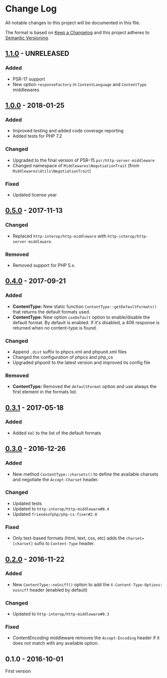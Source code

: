# Change Log

All notable changes to this project will be documented in this file.

The format is based on [Keep a Changelog](http://keepachangelog.com/) 
and this project adheres to [Semantic Versioning](http://semver.org/).

## [1.1.0] - UNRELEASED

### Added

- PSR-17 support
- New option `responseFactory` in `ContentLanguage` and `ContentType` middlewares

## [1.0.0] - 2018-01-25

### Added

- Improved testing and added code coverage reporting
- Added tests for PHP 7.2

### Changed

- Upgraded to the final version of PSR-15 `psr/http-server-middleware`
- Changed namespace of `Middlewares\NegotiationTrait` (from `Middlewares\Utils\NegotiationTrait`)

### Fixed

- Updated license year

## [0.5.0] - 2017-11-13

### Changed

- Replaced `http-interop/http-middleware` with  `http-interop/http-server-middleware`.

### Removed

- Removed support for PHP 5.x.

## [0.4.0] - 2017-09-21

### Added

- **ContentType:** New static function `ContentType::getDefaultFormats()` that returns the default formats used.
- **ContentType:** New option `useDefault` option to enable/disable the default format. By default is enabled. If it's disabled, a 406 response is returned when no content-type is found.

### Changed

- Append `.dist` suffix to phpcs.xml and phpunit.xml files
- Changed the configuration of phpcs and php_cs
- Upgraded phpunit to the latest version and improved its config file

### Removed

- **ContentType:** Removed the `defaultFormat` option and use always the first element in the formats list.

## [0.3.1] - 2017-05-18

### Added

- Added `kml` to the list of the default formats

## [0.3.0] - 2016-12-26

### Added

- New method `ContentType::charsets()` to define the available charsets and negotiate the `Accept-Charset` header.

### Changed

- Updated tests
- Updated to `http-interop/http-middleware#0.4`
- Updated `friendsofphp/php-cs-fixer#2.0`

### Fixed

- Only text-based formats (html, text, css, etc) adds the `charset=[charset]` sufix to `Content-Type` header.

## [0.2.0] - 2016-11-22

### Added

- New `ContentType::noSniff()` option to add the `X-Content-Type-Options: nosniff` header (enabled by default)

### Changed

- Updated to `http-interop/http-middleware#0.3`

### Fixed

- *ContentEncoding* middleware removes the `Accept-Encoding` header if it does not match with any available option.

## 0.1.0 - 2016-10-01

First version


[1.1.0]: https://github.com/middlewares/negotiation/compare/v1.0.0...HEAD
[1.0.0]: https://github.com/middlewares/negotiation/compare/v0.5.0...v1.0.0
[0.5.0]: https://github.com/middlewares/negotiation/compare/v0.4.0...v0.5.0
[0.4.0]: https://github.com/middlewares/negotiation/compare/v0.3.1...v0.4.0
[0.3.1]: https://github.com/middlewares/negotiation/compare/v0.3.0...v0.3.1
[0.3.0]: https://github.com/middlewares/negotiation/compare/v0.2.0...v0.3.0
[0.2.0]: https://github.com/middlewares/negotiation/compare/v0.1.0...v0.2.0
